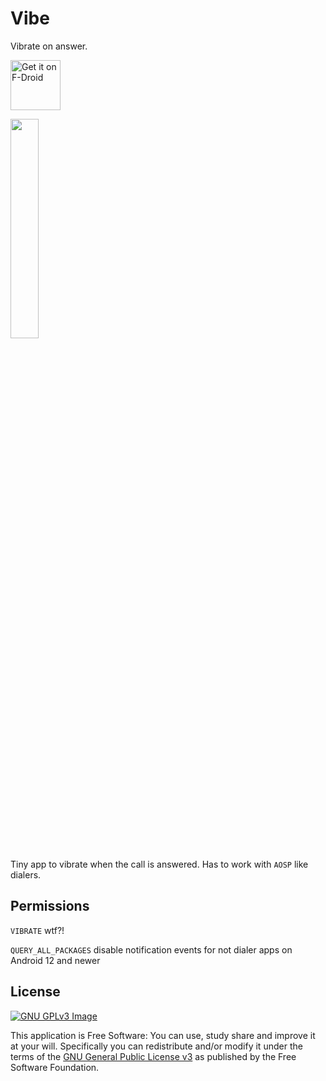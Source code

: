 # Vibe

Vibrate on answer.

[<img
     src="https://fdroid.gitlab.io/artwork/badge/get-it-on.png"
     alt="Get it on F-Droid"
     height="80">](https://f-droid.org/packages/me.lucky.vibe/)

<img 
     src="https://user-images.githubusercontent.com/53379023/149052814-061763cc-8484-4734-9055-d98015685292.png" 
     width="30%" 
     height="30%">

Tiny app to vibrate when the call is answered. Has to work with `AOSP` like dialers.

## Permissions

`VIBRATE` wtf?!

`QUERY_ALL_PACKAGES` disable notification events for not dialer apps on Android 12 and newer

## License
[![GNU GPLv3 Image](https://www.gnu.org/graphics/gplv3-127x51.png)](https://www.gnu.org/licenses/gpl-3.0.en.html)

This application is Free Software: You can use, study share and improve it at your will.
Specifically you can redistribute and/or modify it under the terms of the
[GNU General Public License v3](https://www.gnu.org/licenses/gpl.html) as published by the Free
Software Foundation.
